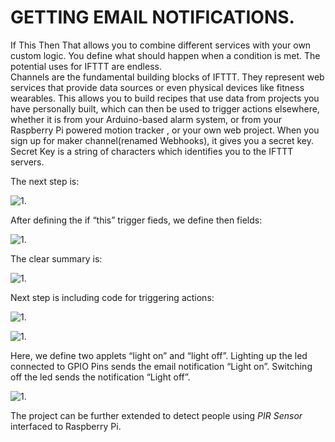 # GETTING EMAIL NOTIFICATIONS.  
If This Then That allows you to combine different services with your own custom logic. You define what should happen when a condition is met. The potential uses for IFTTT are endless.  
Channels are the fundamental building blocks of IFTTT. They represent web services that provide data sources or even physical devices like fitness wearables. This allows you to build recipes that use data from projects you have personally built, which can then be used to trigger actions elsewhere, whether it is from your Arduino-based alarm system, or from your Raspberry Pi powered motion tracker , or your own web project. When you sign up for maker channel(renamed Webhooks), it gives you a secret key. Secret Key is a string of characters which identifies you to the IFTTT servers.  

The next step is:  

![1](https://user-images.githubusercontent.com/39903083/41077368-e25608e6-6a33-11e8-908d-f11b83adf0ed.png).  
 
After defining the if “this”  trigger fieds, we define then fields:  

![1](https://user-images.githubusercontent.com/39903083/41077415-18bc54c6-6a34-11e8-9fee-64f7eb011f90.png).  
 
The clear summary is:  

![1](https://user-images.githubusercontent.com/39903083/41077447-3ba00294-6a34-11e8-80d2-d61acba69858.png).  
 
Next step is including code for triggering actions:  

![1](https://user-images.githubusercontent.com/39903083/41077465-598cf2da-6a34-11e8-81b0-5d9dd3d088a8.png).  

![1](https://user-images.githubusercontent.com/39903083/41077485-788313c2-6a34-11e8-9a60-49b5bc349927.png).  

Here, we define two applets “light on” and “light off”. Lighting up the led connected to GPIO Pins sends the email notification “Light on”. Switching off the led sends the notification “Light off”.  

![1](https://user-images.githubusercontent.com/39903083/41077512-9f166462-6a34-11e8-8e60-b86f007e50e8.png).  

The project can be further extended to detect people using *PIR Sensor* interfaced to Raspberry Pi. 
